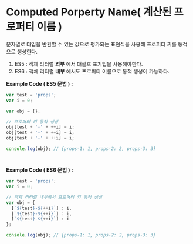 # Computed Porperty Name( 계산된 프로퍼티 이름 ) #

문자열로 타입을 반환할 수 있는 값으로 평가되는 표현식을 사용해 프로퍼티 키를 동적으로 생성한다.

1) ES5 : 객체 리터럴 **외부** 에서 대괄호 표기법을 사용해야한다.
2) ES6 : 객체 리터럴 **내부** 에서도 프로퍼티 이름으로 동적 생성이 가능하다.

**Example Code ( ES5 문법 ) :**

``` javascript
var test = 'props';
var i = 0;

var obj = {};

// 프로퍼티 키 동적 생성
obj[test + '-' + ++i] = i;
obj[test + '-' + ++i] = i;
obj[test + '-' + ++i] = i;

console.log(obj); // {props-1: 1, props-2: 2, props-3: 3}
```

#

**Example Code ( ES6 문법 ) :**

``` javascript
var test = 'props';
var i = 0;

// 객체 리터럴 내부에서 프로퍼티 키 동적 생성
var obj = {
  [`${test}-${++i}`] : i,
  [`${test}-${++i}`] : i,
  [`${test}-${++i}`] : i
};

console.log(obj); // {props-1: 1, props-2: 2, props-3: 3}
```

